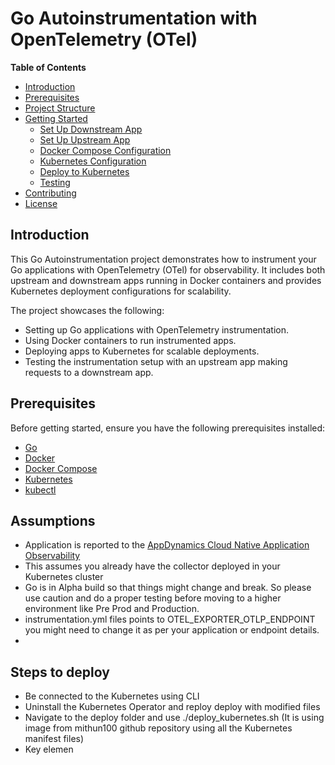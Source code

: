 # Go Autoinstrumentation with OpenTelemetry (OTel)

**Table of Contents**
- [Introduction](#introduction)
- [Prerequisites](#prerequisites)
- [Project Structure](#project-structure)
- [Getting Started](#getting-started)
  - [Set Up Downstream App](#1-set-up-downstream-app)
  - [Set Up Upstream App](#2-set-up-upstream-app)
  - [Docker Compose Configuration](#3-docker-compose-configuration)
  - [Kubernetes Configuration](#4-kubernetes-configuration)
  - [Deploy to Kubernetes](#5-deploy-to-kubernetes)
  - [Testing](#6-testing)
- [Contributing](#contributing)
- [License](#license)

## Introduction

This Go Autoinstrumentation project demonstrates how to instrument your Go applications with OpenTelemetry (OTel) for observability. It includes both upstream and downstream apps running in Docker containers and provides Kubernetes deployment configurations for scalability.

The project showcases the following:

- Setting up Go applications with OpenTelemetry instrumentation.
- Using Docker containers to run instrumented apps.
- Deploying apps to Kubernetes for scalable deployments.
- Testing the instrumentation setup with an upstream app making requests to a downstream app.

## Prerequisites

Before getting started, ensure you have the following prerequisites installed:

- [Go](https://golang.org/doc/install)
- [Docker](https://docs.docker.com/get-docker/)
- [Docker Compose](https://docs.docker.com/compose/install/)
- [Kubernetes](https://kubernetes.io/docs/setup/)
- [kubectl](https://kubernetes.io/docs/tasks/tools/install-kubectl/)

## Assumptions
- Application is reported to the [AppDynamics Cloud Native Application Observability](https://docs.appdynamics.com/fso/cloud-native-app-obs/en)
- This assumes you already have the collector deployed in your Kubernetes cluster
- Go is in Alpha build so that things might change and break. So please use caution and do a proper testing before moving to a higher environment like Pre Prod and Production.
- instrumentation.yml files points to OTEL_EXPORTER_OTLP_ENDPOINT you might need to change it as per your application or endpoint details.
- 

## Steps to deploy
- Be connected to the Kubernetes using CLI
- Uninstall the Kubernetes Operator and reploy deploy with modified files 
- Navigate to the deploy folder and use ./deploy_kubernetes.sh (It is using image from mithun100 github repository using all the Kubernetes manifest files)
- Key elemen
  



